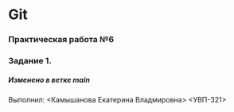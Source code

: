 # Git
### Практическая работа №6
### Задание 1.
##### Изменено в ветке main
Выполнил:
<Камышанова Екатерина Владмировна>
<УВП-321>
